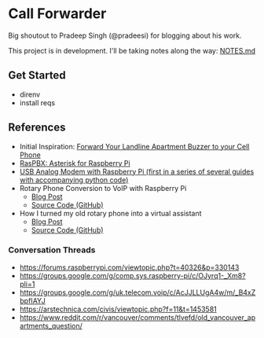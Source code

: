 # Call Forwarder

Big shoutout to Pradeep Singh (@pradeesi) for blogging about his work.

This project is in development. I'll be taking notes along the way: [NOTES.md](./NOTES.md)

## Get Started

* direnv
* install reqs

## References

* Initial Inspiration: [Forward Your Landline Apartment Buzzer to your Cell Phone](https://www.ryansteele.ca/2019/07/15/forward-your-landline-apartment-buzzer-to-your-cell-phone/)
* [RasPBX: Asterisk for Raspberry Pi](http://www.raspberry-asterisk.org/faq/#analog)
* [USB Analog Modem with Raspberry Pi (first in a series of several guides with accompanying python code)](https://iotbytes.wordpress.com/usb-analog-modem-with-raspberry-pi/)
* Rotary Phone Conversion to VoIP with Raspberry Pi
  * [Blog Post](https://hackaday.com/2015/03/09/convert-a-rotary-phone-to-voip-using-raspberry-pi/)
  * [Source Code (GitHub)](https://github.com/hnesland/aselektriskbureau)
* How I turned my old rotary phone into a virtual assistant
  * [Blog Post](https://tcz.medium.com/how-i-turned-my-old-rotary-phone-into-a-virtual-assistant-24f35ca9884f)
  * [Source Code (GitHub)](https://github.com/tcz/rotary)

### Conversation Threads
* https://forums.raspberrypi.com/viewtopic.php?t=40326&p=330143
* https://groups.google.com/g/comp.sys.raspberry-pi/c/OJyrq1-_Xm8?pli=1
* https://groups.google.com/g/uk.telecom.voip/c/AcJJLLUgA4w/m/_B4xZbpfIAYJ
* https://arstechnica.com/civis/viewtopic.php?f=11&t=1453581
* https://www.reddit.com/r/vancouver/comments/tlvefd/old_vancouver_apartments_question/
